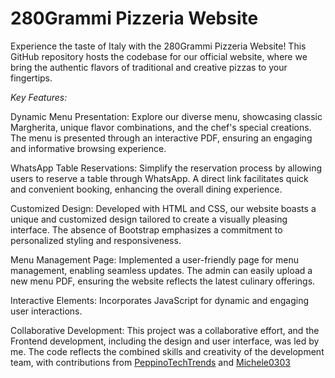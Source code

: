 <h1> 280Grammi Pizzeria Website </h1>

Experience the taste of Italy with the 280Grammi Pizzeria Website! This GitHub repository hosts the codebase for our official website, where we bring the authentic flavors of traditional and creative pizzas to your fingertips.

*Key Features:*

Dynamic Menu Presentation: Explore our diverse menu, showcasing classic Margherita, unique flavor combinations, and the chef's special creations. The menu is presented through an interactive             PDF, ensuring an engaging and informative browsing experience.

WhatsApp Table Reservations: Simplify the reservation process by allowing users to reserve a table through WhatsApp. A direct link facilitates quick and convenient booking, enhancing the                 overall dining experience.

Customized Design: Developed with HTML and CSS, our website boasts a unique and customized design tailored to create a visually pleasing interface. The absence of Bootstrap emphasizes a                  commitment       to personalized styling and responsiveness.

Menu Management Page: Implemented a user-friendly page for menu management, enabling seamless updates. The admin can easily upload a new menu PDF, ensuring the website reflects the latest                culinary offerings.
    
Interactive Elements: Incorporates JavaScript for dynamic and engaging user interactions.

Collaborative Development:
This project was a collaborative effort, and the Frontend development, including the design and user interface, was led by me. The code reflects the combined skills and creativity of the development team, with contributions from [PeppinoTechTrends](https://github.com/PeppinoTechTrends) and [Michele0303](https://github.com/Michele0303)
